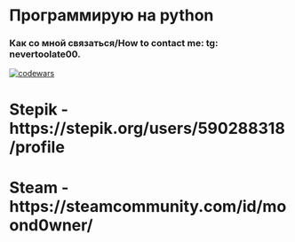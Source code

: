 <h1> Программирую на python </h1>
<h3> Как со мной связаться/How to contact me:  tg: nevertoolate00.</h3>

 
[![codewars](https://www.codewars.com/users/moond0wner/badges/large)](https://www.codewars.com/users/moond0wner)
<h1 font-size: small> Stepik - https://stepik.org/users/590288318/profile </h1>
<h1 font-size: small> Steam - https://steamcommunity.com/id/moond0wner/ </h1>



<!---
moond0wner/moond0wner is a ✨ special ✨ repository because its `README.md` (this file) appears on your GitHub profile.
You can click the Preview link to take a look at your changes.
--->
